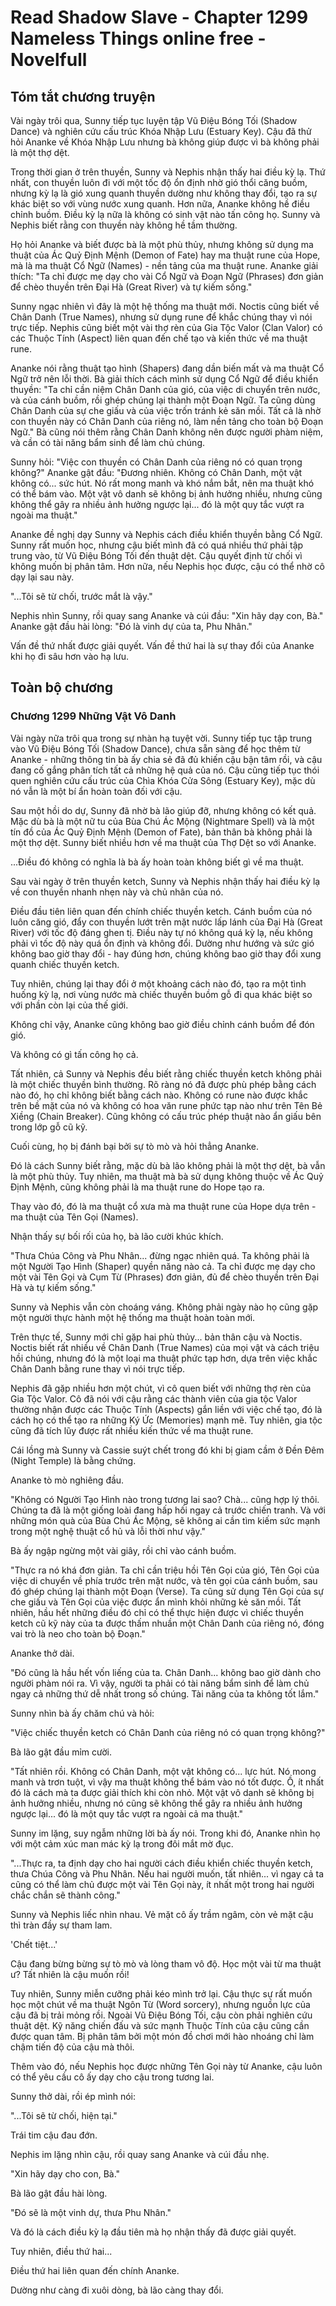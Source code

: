 # Read Shadow Slave - Chapter 1299 Nameless Things online free - Novelfull

## Tóm tắt chương truyện

Vài ngày trôi qua, Sunny tiếp tục luyện tập Vũ Điệu Bóng Tối (Shadow Dance) và nghiên cứu cấu trúc Khóa Nhập Lưu (Estuary Key). Cậu đã thử hỏi Ananke về Khóa Nhập Lưu nhưng bà không giúp được vì bà không phải là một thợ dệt.

Trong thời gian ở trên thuyền, Sunny và Nephis nhận thấy hai điều kỳ lạ. Thứ nhất, con thuyền luôn đi với một tốc độ ổn định nhờ gió thổi căng buồm, nhưng kỳ lạ là gió xung quanh thuyền dường như không thay đổi, tạo ra sự khác biệt so với vùng nước xung quanh. Hơn nữa, Ananke không hề điều chỉnh buồm. Điều kỳ lạ nữa là không có sinh vật nào tấn công họ. Sunny và Nephis biết rằng con thuyền này không hề tầm thường.

Họ hỏi Ananke và biết được bà là một phù thủy, nhưng không sử dụng ma thuật của Ác Quỷ Định Mệnh (Demon of Fate) hay ma thuật rune của Hope, mà là ma thuật Cổ Ngữ (Names) - nền tảng của ma thuật rune. Ananke giải thích: "Ta chỉ được mẹ dạy cho vài Cổ Ngữ và Đoạn Ngữ (Phrases) đơn giản để chèo thuyền trên Đại Hà (Great River) và tự kiếm sống."

Sunny ngạc nhiên vì đây là một hệ thống ma thuật mới. Noctis cũng biết về Chân Danh (True Names), nhưng sử dụng rune để khắc chúng thay vì nói trực tiếp. Nephis cũng biết một vài thợ rèn của Gia Tộc Valor (Clan Valor) có các Thuộc Tính (Aspect) liên quan đến chế tạo và kiến thức về ma thuật rune.

Ananke nói rằng thuật tạo hình (Shapers) đang dần biến mất và ma thuật Cổ Ngữ trở nên lỗi thời. Bà giải thích cách mình sử dụng Cổ Ngữ để điều khiển thuyền: "Ta chỉ cần niệm Chân Danh của gió, của việc di chuyển trên nước, và của cánh buồm, rồi ghép chúng lại thành một Đoạn Ngữ. Ta cũng dùng Chân Danh của sự che giấu và của việc trốn tránh kẻ săn mồi. Tất cả là nhờ con thuyền này có Chân Danh của riêng nó, làm nền tảng cho toàn bộ Đoạn Ngữ." Bà cũng nói thêm rằng Chân Danh không nên được người phàm niệm, và cần có tài năng bẩm sinh để làm chủ chúng.

Sunny hỏi: "Việc con thuyền có Chân Danh của riêng nó có quan trọng không?" Ananke gật đầu: "Đương nhiên. Không có Chân Danh, một vật không có... sức hút. Nó rất mong manh và khó nắm bắt, nên ma thuật khó có thể bám vào. Một vật vô danh sẽ không bị ảnh hưởng nhiều, nhưng cũng không thể gây ra nhiều ảnh hưởng ngược lại... đó là một quy tắc vượt ra ngoài ma thuật."

Ananke đề nghị dạy Sunny và Nephis cách điều khiển thuyền bằng Cổ Ngữ. Sunny rất muốn học, nhưng cậu biết mình đã có quá nhiều thứ phải tập trung vào, từ Vũ Điệu Bóng Tối đến thuật dệt. Cậu quyết định từ chối vì không muốn bị phân tâm. Hơn nữa, nếu Nephis học được, cậu có thể nhờ cô dạy lại sau này.

"...Tôi sẽ từ chối, trước mắt là vậy."

Nephis nhìn Sunny, rồi quay sang Ananke và cúi đầu: "Xin hãy dạy con, Bà." Ananke gật đầu hài lòng: "Đó là vinh dự của ta, Phu Nhân."

Vấn đề thứ nhất được giải quyết. Vấn đề thứ hai là sự thay đổi của Ananke khi họ đi sâu hơn vào hạ lưu.

## Toàn bộ chương

### Chương 1299 Những Vật Vô Danh

Vài ngày nữa trôi qua trong sự nhàn hạ tuyệt vời. Sunny tiếp tục tập trung vào Vũ Điệu Bóng Tối (Shadow Dance), chưa sẵn sàng để học thêm từ Ananke - những thông tin bà ấy chia sẻ đã đủ khiến cậu bận tâm rồi, và cậu đang cố gắng phân tích tất cả những hệ quả của nó. Cậu cũng tiếp tục thói quen nghiên cứu cấu trúc của Chìa Khóa Cửa Sông (Estuary Key), mặc dù nó vẫn là một bí ẩn hoàn toàn đối với cậu.

Sau một hồi do dự, Sunny đã nhờ bà lão giúp đỡ, nhưng không có kết quả. Mặc dù bà là một nữ tu của Bùa Chú Ác Mộng (Nightmare Spell) và là một tín đồ của Ác Quỷ Định Mệnh (Demon of Fate), bản thân bà không phải là một thợ dệt. Sunny biết nhiều hơn về ma thuật của Thợ Dệt so với Ananke.

...Điều đó không có nghĩa là bà ấy hoàn toàn không biết gì về ma thuật.

Sau vài ngày ở trên thuyền ketch, Sunny và Nephis nhận thấy hai điều kỳ lạ về con thuyền nhanh nhẹn này và chủ nhân của nó.

Điều đầu tiên liên quan đến chính chiếc thuyền ketch. Cánh buồm của nó luôn căng gió, đẩy con thuyền lướt trên mặt nước lấp lánh của Đại Hà (Great River) với tốc độ đáng ghen tị. Điều này tự nó không quá kỳ lạ, nếu không phải vì tốc độ này quá ổn định và không đổi. Dường như hướng và sức gió không bao giờ thay đổi - hay đúng hơn, chúng không bao giờ thay đổi xung quanh chiếc thuyền ketch.

Tuy nhiên, chúng lại thay đổi ở một khoảng cách nào đó, tạo ra một tình huống kỳ lạ, nơi vùng nước mà chiếc thuyền buồm gỗ đi qua khác biệt so với phần còn lại của thế giới.

Không chỉ vậy, Ananke cũng không bao giờ điều chỉnh cánh buồm để đón gió.

Và không có gì tấn công họ cả.

Tất nhiên, cả Sunny và Nephis đều biết rằng chiếc thuyền ketch không phải là một chiếc thuyền bình thường. Rõ ràng nó đã được phù phép bằng cách nào đó, họ chỉ không biết bằng cách nào. Không có rune nào được khắc trên bề mặt của nó và không có hoa văn rune phức tạp nào như trên Tên Bẻ Xiềng (Chain Breaker). Cũng không có cấu trúc phép thuật nào ẩn giấu bên trong lớp gỗ cũ kỹ.

Cuối cùng, họ bị đánh bại bởi sự tò mò và hỏi thẳng Ananke.

Đó là cách Sunny biết rằng, mặc dù bà lão không phải là một thợ dệt, bà vẫn là một phù thủy. Tuy nhiên, ma thuật mà bà sử dụng không thuộc về Ác Quỷ Định Mệnh, cũng không phải là ma thuật rune do Hope tạo ra.

Thay vào đó, đó là ma thuật cổ xưa mà ma thuật rune của Hope dựa trên - ma thuật của Tên Gọi (Names).

Nhận thấy sự bối rối của họ, bà lão cười khúc khích.

"Thưa Chúa Công và Phu Nhân... đừng ngạc nhiên quá. Ta không phải là một Người Tạo Hình (Shaper) quyền năng nào cả. Ta chỉ được mẹ dạy cho một vài Tên Gọi và Cụm Từ (Phrases) đơn giản, đủ để chèo thuyền trên Đại Hà và tự kiếm sống."

Sunny và Nephis vẫn còn choáng váng. Không phải ngày nào họ cũng gặp một người thực hành một hệ thống ma thuật hoàn toàn mới.

Trên thực tế, Sunny mới chỉ gặp hai phù thủy... bản thân cậu và Noctis. Noctis biết rất nhiều về Chân Danh (True Names) của mọi vật và cách triệu hồi chúng, nhưng đó là một loại ma thuật phức tạp hơn, dựa trên việc khắc Chân Danh bằng rune thay vì nói trực tiếp.

Nephis đã gặp nhiều hơn một chút, vì cô quen biết với những thợ rèn của Gia Tộc Valor. Cô đã nói với cậu rằng các thành viên của gia tộc Valor thường nhận được các Thuộc Tính (Aspects) gắn liền với việc chế tạo, đó là cách họ có thể tạo ra những Ký Ức (Memories) mạnh mẽ. Tuy nhiên, gia tộc cũng đã tích lũy được rất nhiều kiến thức về ma thuật rune.

Cái lồng mà Sunny và Cassie suýt chết trong đó khi bị giam cầm ở Đền Đêm (Night Temple) là bằng chứng.

Ananke tò mò nghiêng đầu.

"Không có Người Tạo Hình nào trong tương lai sao? Chà... cũng hợp lý thôi. Chúng ta đã là một giống loài đang hấp hối ngay cả trước chiến tranh. Và với những món quà của Bùa Chú Ác Mộng, sẽ không ai cần tìm kiếm sức mạnh trong một nghệ thuật cổ hủ và lỗi thời như vậy."

Bà ấy ngập ngừng một vài giây, rồi chỉ vào cánh buồm.

"Thực ra nó khá đơn giản. Ta chỉ cần triệu hồi Tên Gọi của gió, Tên Gọi của việc di chuyển về phía trước trên mặt nước, và tên gọi của cánh buồm, sau đó ghép chúng lại thành một Đoạn (Verse). Ta cũng sử dụng Tên Gọi của sự che giấu và Tên Gọi của việc được ẩn mình khỏi những kẻ săn mồi. Tất nhiên, hầu hết những điều đó chỉ có thể thực hiện được vì chiếc thuyền ketch cũ kỹ này của ta được thấm nhuần một Chân Danh của riêng nó, đóng vai trò là neo cho toàn bộ Đoạn."

Ananke thở dài.

"Đó cũng là hầu hết vốn liếng của ta. Chân Danh... không bao giờ dành cho người phàm nói ra. Vì vậy, người ta phải có tài năng bẩm sinh để làm chủ ngay cả những thứ dễ nhất trong số chúng. Tài năng của ta không tốt lắm."

Sunny nhìn bà ấy chăm chú và hỏi:

"Việc chiếc thuyền ketch có Chân Danh của riêng nó có quan trọng không?"

Bà lão gật đầu mỉm cười.

"Tất nhiên rồi. Không có Chân Danh, một vật không có... lực hút. Nó mong manh và trơn tuột, vì vậy ma thuật không thể bám vào nó tốt được. Ồ, ít nhất đó là cách mà ta được giải thích khi còn nhỏ. Một vật vô danh sẽ không bị ảnh hưởng nhiều, nhưng nó cũng sẽ không thể gây ra nhiều ảnh hưởng ngược lại... đó là một quy tắc vượt ra ngoài cả ma thuật."

Sunny im lặng, suy ngẫm những lời bà ấy nói. Trong khi đó, Ananke nhìn họ với một cảm xúc man mác kỳ lạ trong đôi mắt mờ đục.

"...Thực ra, ta định dạy cho hai người cách điều khiển chiếc thuyền ketch, thưa Chúa Công và Phu Nhân. Nếu hai người muốn, tất nhiên... vì ngay cả ta cũng có thể làm chủ được một vài Tên Gọi này, ít nhất một trong hai người chắc chắn sẽ thành công."

Sunny và Nephis liếc nhìn nhau. Vẻ mặt cô ấy trầm ngâm, còn vẻ mặt cậu thì tràn đầy sự tham lam.

'Chết tiệt...'

Cậu đang bừng bừng sự tò mò và lòng tham vô độ. Học một vài từ ma thuật ư? Tất nhiên là cậu muốn rồi!

Tuy nhiên, Sunny miễn cưỡng phải kéo mình trở lại. Cậu thực sự rất muốn học một chút về ma thuật Ngôn Từ (Word sorcery), nhưng nguồn lực của cậu đã bị trải mỏng rồi. Ngoài Vũ Điệu Bóng Tối, cậu còn phải nghiên cứu thuật dệt. Kỹ năng chiến đấu và sức mạnh Thuộc Tính của cậu cũng cần được quan tâm. Bị phân tâm bởi một món đồ chơi mới hào nhoáng chỉ làm chậm tiến độ của cậu mà thôi.

Thêm vào đó, nếu Nephis học được những Tên Gọi này từ Ananke, cậu luôn có thể yêu cầu cô ấy dạy cho cậu trong tương lai.

Sunny thở dài, rồi ép mình nói:

"...Tôi sẽ từ chối, hiện tại."

Trái tim cậu đau đớn.

Nephis im lặng nhìn cậu, rồi quay sang Ananke và cúi đầu nhẹ.

"Xin hãy dạy cho con, Bà."

Bà lão gật đầu hài lòng.

"Đó sẽ là một vinh dự, thưa Phu Nhân."

Và đó là cách điều kỳ lạ đầu tiên mà họ nhận thấy đã được giải quyết.

Tuy nhiên, điều thứ hai...

Điều thứ hai liên quan đến chính Ananke.

Dường như càng đi xuôi dòng, bà lão càng thay đổi.